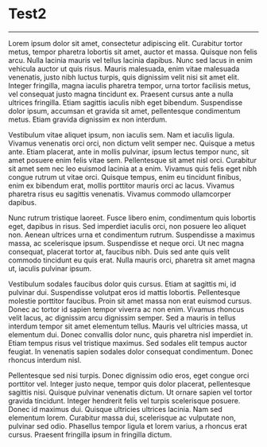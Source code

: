 # Test2


---
Lorem ipsum dolor sit amet, consectetur adipiscing elit. Curabitur tortor metus, tempor pharetra lobortis sit amet, auctor et massa. Quisque non felis arcu. Nulla lacinia mauris vel tellus lacinia dapibus. Nunc sed lacus in enim vehicula auctor ut quis risus. Mauris malesuada, enim vitae malesuada venenatis, justo nibh luctus turpis, quis dignissim velit nisi sit amet elit. Integer fringilla, magna iaculis pharetra tempor, urna tortor facilisis metus, vel consequat justo magna tincidunt ex. Praesent cursus ante a nulla ultrices fringilla. Etiam sagittis iaculis nibh eget bibendum. Suspendisse dolor ipsum, accumsan et gravida sit amet, pellentesque condimentum metus. Etiam gravida dignissim ex non interdum.


Vestibulum vitae aliquet ipsum, non iaculis sem. Nam et iaculis ligula. Vivamus venenatis orci orci, non dictum velit semper nec. Quisque a metus ante. Etiam placerat, ante in mollis pulvinar, ipsum lectus tempor nunc, sit amet posuere enim felis vitae sem. Pellentesque sit amet nisl orci. Curabitur sit amet sem nec leo euismod lacinia at a enim. Vivamus quis felis eget nibh congue rutrum ut vitae orci. Quisque tempus, enim eu tincidunt finibus, enim ex bibendum erat, mollis porttitor mauris orci ac lacus. Vivamus pharetra risus eu sagittis venenatis. Vivamus commodo ullamcorper dapibus.


Nunc rutrum tristique laoreet. Fusce libero enim, condimentum quis lobortis eget, dapibus in risus. Sed imperdiet iaculis orci, non posuere leo aliquet non. Aenean ultrices urna et condimentum rutrum. Suspendisse a maximus massa, ac scelerisque ipsum. Suspendisse et neque orci. Ut nec magna consequat, placerat tortor at, faucibus nibh. Duis sed ante quis velit commodo tincidunt eu quis erat. Nulla mauris orci, pharetra sit amet magna ut, iaculis pulvinar ipsum.


Vestibulum sodales faucibus dolor quis cursus. Etiam at sagittis mi, id pulvinar dui. Suspendisse volutpat eros id mattis lobortis. Pellentesque molestie porttitor faucibus. Proin sit amet massa non erat euismod cursus. Donec ac tortor id sapien tempor viverra ac non enim. Vivamus rhoncus velit lacus, ac dignissim arcu dignissim semper. Sed a mauris in tellus interdum tempor sit amet elementum tellus. Mauris vel ultricies massa, ut elementum dui. Donec convallis dolor nunc, quis pharetra nisl imperdiet in. Etiam tempus risus vel tristique maximus. Sed sodales elit tempus auctor feugiat. In venenatis sapien sodales dolor consequat condimentum. Donec rhoncus interdum nisl.


Pellentesque sed nisi turpis. Donec dignissim odio eros, eget congue orci porttitor vel. Integer justo neque, tempor quis dolor placerat, pellentesque sagittis nisi. Quisque pulvinar venenatis dictum. Ut ornare sapien vel tortor gravida tincidunt. Integer hendrerit felis vel turpis scelerisque posuere. Donec id maximus dui. Quisque ultricies ultrices lacinia. Nam sed elementum lorem. Curabitur massa dui, scelerisque ac vulputate non, pulvinar sed odio. Phasellus tempor ligula et lorem varius, a rhoncus erat cursus. Praesent fringilla ipsum in fringilla dictum.





